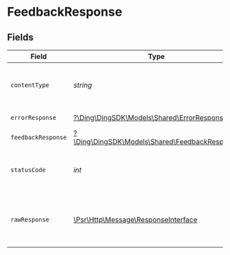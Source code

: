 # FeedbackResponse


## Fields

| Field                                                                                                        | Type                                                                                                         | Required                                                                                                     | Description                                                                                                  |
| ------------------------------------------------------------------------------------------------------------ | ------------------------------------------------------------------------------------------------------------ | ------------------------------------------------------------------------------------------------------------ | ------------------------------------------------------------------------------------------------------------ |
| `contentType`                                                                                                | *string*                                                                                                     | :heavy_check_mark:                                                                                           | HTTP response content type for this operation                                                                |
| `errorResponse`                                                                                              | [?\Ding\DingSDK\Models\Shared\ErrorResponse](../../Models/Shared/ErrorResponse.md)                           | :heavy_minus_sign:                                                                                           | Bad Request                                                                                                  |
| `feedbackResponse`                                                                                           | [?\Ding\DingSDK\Models\Shared\FeedbackResponse](../../Models/Shared/FeedbackResponse.md)                     | :heavy_minus_sign:                                                                                           | OK                                                                                                           |
| `statusCode`                                                                                                 | *int*                                                                                                        | :heavy_check_mark:                                                                                           | HTTP response status code for this operation                                                                 |
| `rawResponse`                                                                                                | [\Psr\Http\Message\ResponseInterface](https://www.php-fig.org/psr/psr-7/#33-psrhttpmessageresponseinterface) | :heavy_check_mark:                                                                                           | Raw HTTP response; suitable for custom response parsing                                                      |